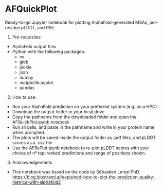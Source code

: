 # AFQuickPlot
Ready-to-go Jupyter notebook for plotting AlphaFold-generated MSAs, per-residue pLDDT, and PAE. 

1. Pre-requisites:
- AlphaFold output files
- Python with the following packages:
  - os
  - glob
  - pickle
  - json
  - numpy
  - matplotlib.pyplot
  - pandas

2. How to use:
- Run your AlphaFold prediction on your preferred system (e.g. on a HPC)
- Download the output folder to your local drive
- Copy the pathname from the downloaded folder and open the AFQuickPlot.ipynb notebook
- Run all cells, and paste in the pathname and write in your protein name when prompted.
- The plots will be saved inside the output folder as .pdf files, and pLDDT scores as a .csv file
- Use the AFRePlot.ipynb notebook to re-plot pLDDT scores with your choice of nº top-ranked predictions and range of positions shown.

3. Acknowledgements
- This notebook was based on the code by Sébastien Lemal PhD: https://blog.biostrand.ai/explained-how-to-plot-the-prediction-quality-metrics-with-alphafold2 

